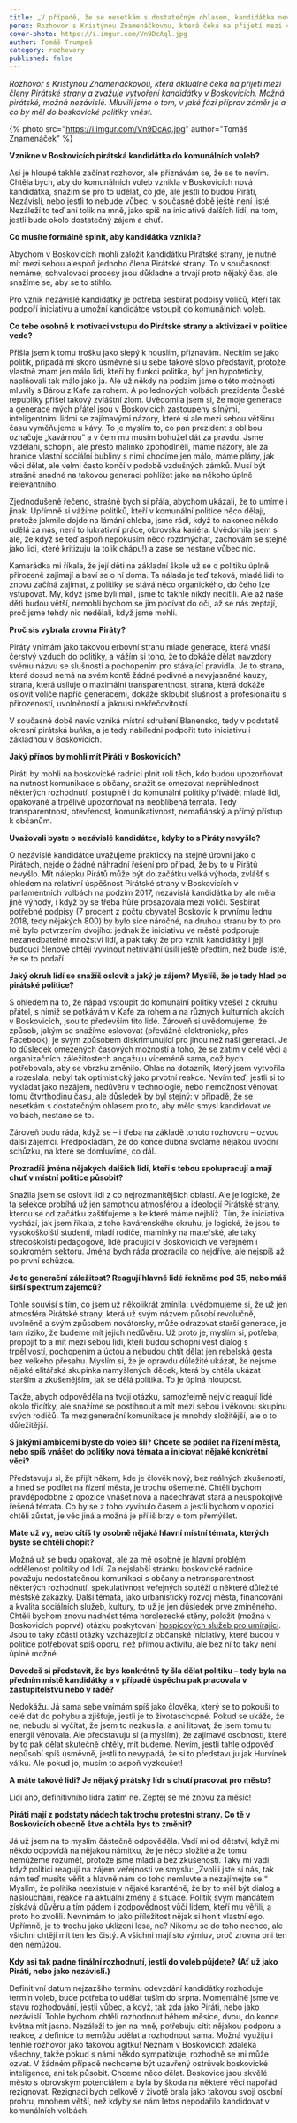 ```yaml
---
title: „V případě, že se nesetkám s dostatečným ohlasem, kandidátka nevznikne.“
perex: Rozhovor s Kristýnou Znamenáčkovou, která čeká na přijetí mezi členy Pirátské strany a zvažuje vytvoření kandidátky v Boskovicích.
cover-photo: https://i.imgur.com/Vn9DcAql.jpg
author: Tomáš Trumpeš
category: rozhovory
published: false
---
```


*Rozhovor s Kristýnou Znamenáčkovou, která aktuálně čeká na přijetí mezi členy Pirátské strany a zvažuje vytvoření kandidátky v Boskovicích. Možná pirátské, možná nezávislé. Mluvili jsme o tom, v jaké fázi příprav záměr je a co by měl do boskovické politiky vnést.*

{% photo src="https://i.imgur.com/Vn9DcAq.jpg" author="Tomáš Znamenáček" %}

**Vznikne v Boskovicích pirátská kandidátka do komunálních voleb?**

Asi je hloupé takhle začínat rozhovor, ale přiznávám se, že se to nevím. Chtěla bych, aby do komunálních voleb vznikla v Boskovicích nová kandidátka, snažím se pro to udělat, co jde, ale jestli to budou Piráti, Nezávislí, nebo jestli to nebude vůbec, v současné době ještě není jisté. Nezáleží to teď ani tolik na mně, jako spíš na iniciativě dalších lidí, na tom, jestli bude okolo dostatečný zájem a chuť.

**Co musíte formálně splnit, aby kandidátka vznikla?**

Abychom v Boskovicích mohli založit kandidátku Pirátské strany, je nutné mít mezi sebou alespoň jednoho člena Pirátské strany. To v současnosti nemáme, schvalovací procesy jsou důkladné a trvají proto nějaký čas, ale snažíme se, aby se to stihlo. 

Pro vznik nezávislé kandidátky je potřeba sesbírat podpisy voličů, kteří tak podpoří iniciativu a umožní kandidátce vstoupit do komunálních voleb. 

**Co tebe osobně k motivaci vstupu do Pirátské strany a aktivizaci v politice vede?**

Přišla jsem k tomu trošku jako slepý k houslím, přiznávám. Necítím se jako politik, připadá mi skoro úsměvné si u sebe takové slovo představit, protože vlastně znám jen málo lidí, kteří by funkci politika, byť jen hypoteticky, naplňovali tak málo jako já. Ale už někdy na podzim jsme o této možnosti mluvily s Bárou z Kafe za rohem. A po lednových volbách prezidenta České republiky přišel takový zvláštní zlom. Uvědomila jsem si, že moje generace a generace mých přátel jsou v Boskovicích zastoupeny silnými, inteligentními lidmi se zajímavými názory, které si ale mezi sebou většinu času vyměňujeme u kávy. To je myslím to, co pan prezident s oblibou označuje „kavárnou“ a v čem mu musím bohužel dát za pravdu. Jsme vzdělaní, schopní, ale přesto malinko zpohodlnělí, máme názory, ale za hranice vlastní sociální bubliny s nimi chodíme jen málo, máme plány, jak věci dělat, ale velmi často končí v podobě vzdušných zámků. Musí být strašně snadné na takovou generaci pohlížet jako na někoho úplně irelevantního.

Zjednodušeně řečeno, strašně bych si přála, abychom ukázali, že to umíme i jinak. Upřímně si vážíme politiků, kteří v komunální politice něco dělají, protože jakmile dojde na lámání chleba, jsme rádi, když to nakonec někdo udělá za nás, není to lukrativní práce, obrovská kariéra. Uvědomila jsem si ale, že když se teď aspoň nepokusím něco rozdmýchat, zachovám se stejně jako lidi, které kritizuju (a tolik chápu!) a zase se nestane vůbec nic.

Kamarádka mi říkala, že její děti na základní škole už se o politiku úplně přirozeně zajímají a baví se o ní doma. Ta nálada je teď taková, mladé lidi to znovu začíná zajímat, z politiky se stává něco organického, do čeho lze vstupovat. My, když jsme byli malí, jsme to takhle nikdy necítili. Ale až naše děti budou větší, nemohli bychom se jim podívat do očí, až se nás zeptají, proč jsme tehdy nic nedělali, když jsme mohli. 

**Proč sis vybrala zrovna Piráty?**

Piráty vnímám jako takovou erbovní stranu mladé generace, která vnáší čerstvý vzduch do politiky, a vážím si toho, že to dokáže dělat navzdory svému názvu se slušností a pochopením pro stávající pravidla. Je to strana, která dosud nemá na svém kontě žádné podivné a nevyjasněné kauzy, strana, která usiluje o maximální transparentnost, strana, která dokáže oslovit voliče napříč generacemi, dokáže skloubit slušnost a profesionalitu s přirozeností, uvolněností a jakousi nekřečovitostí. 

V současné době navíc vzniká místní sdružení Blanensko, tedy v podstatě okresní pirátská buňka, a je tedy nabíledni podpořit tuto iniciativu i základnou v Boskovicích. 

**Jaký přínos by mohli mít Piráti v Boskovicích?**

Piráti by mohli na boskovické radnici plnit roli těch, kdo budou upozorňovat na nutnost komunikace s občany, snažit se omezovat neprůhlednost některých rozhodnutí, postupně i do komunální politiky přivádět mladé lidi, opakovaně a trpělivě upozorňovat na neoblíbená témata. Tedy transparentnost, otevřenost, komunikativnost, nemafiánský a přímý přístup k občanům. 

**Uvažovali byste o nezávislé kandidátce, kdyby to s Piráty nevyšlo?**

O nezávislé kandidátce uvažujeme prakticky na stejné úrovni jako o Pirátech, nejde o žádné náhradní řešení pro případ, že by to u Pirátů nevyšlo. Mít nálepku Pirátů může být do začátku velká výhoda, zvlášť s ohledem na relativní úspěšnost Pirátské strany v Boskovicích v parlamentních volbách na podzim 2017, nezávislá kandidátka by ale měla jiné výhody, i když by se třeba hůře prosazovala mezi voliči. Sesbírat potřebné podpisy (7 procent z počtu obyvatel Boskovic k prvnímu lednu 2018, tedy nějakých 800) by bylo sice náročné, na druhou stranu by to pro mě bylo potvrzením dvojího: jednak že iniciativu ve městě podporuje nezanedbatelné množství lidí, a pak taky že pro vznik kandidátky i její budoucí členové chtějí vyvinout netriviální úsilí ještě předtím, než bude jisté, že se to podaří.

**Jaký okruh lidí se snažíš oslovit a jaký je zájem? Myslíš, že je tady hlad po pirátské politice?**

S ohledem na to, že nápad vstoupit do komunální politiky vzešel z okruhu přátel, s nimiž se potkávám v Kafe za rohem a na různých kulturních akcích v Boskovicích, jsou to především tito lidé. Zároveň si uvědomujeme, že způsob, jakým se snažíme oslovovat (převážně elektronicky, přes Facebook), je svým způsobem diskrimunující pro jinou než naši generaci. Je to důsledek omezených časových možností a toho, že se zatím v celé věci a organizačních záležitostech angažuju víceméně sama, což bych potřebovala, aby se vbrzku změnilo. Ohlas na dotazník, který jsem vytvořila a rozeslala, nebyl tak optimistický jako prvotní reakce. Nevím teď, jestli si to vykládat jako nezájem, nedůvěru v technologie, nebo nemožnost věnovat tomu čtvrthodinu času, ale důsledek by byl stejný: v případě, že se nesetkám s dostatečným ohlasem pro to, aby mělo smysl kandidovat ve volbách, nestane se to.

Zároveň  budu ráda, když se – i třeba na základě tohoto rozhovoru – ozvou další zájemci. Předpokládám, že do konce dubna svoláme nějakou úvodní schůzku, na které se domluvíme, co dál.

**Prozradíš jména nějakých dalších lidí, kteří s tebou spolupracují a mají chuť v místní politice působit?**

Snažila jsem se oslovit lidi z co nejrozmanitějších oblastí. Ale je logické, že ta selekce probíhá už jen samotnou atmosférou a ideologií Pirátské strany, kterou se od začátku zaštiťujeme a ke které máme nejblíž. Tím, že iniciativa vychází, jak jsem říkala, z toho kavárenského okruhu, je logické, že jsou to vysokoškolští studenti, mladí rodiče, maminky na mateřské, ale taky středoškolští pedagogové, lidé pracující v Boskovicích ve veřejném i soukromém sektoru. Jména bych ráda prozradila co nejdříve, ale nejspíš až po první schůzce.

**Je to generační záležitost? Reagují hlavně lidé řekněme pod 35, nebo máš širší spektrum zájemců?**

Tohle souvisí s tím, co jsem už několikrát zmínila: uvědomujeme si, že už jen atmosféra Pirátské strany, která už svým názvem působí revolučně, uvolněně a svým způsobem novátorsky, může odrazovat starší generace, je tam riziko, že budeme mít jejich nedůvěru. Už proto je, myslím si, potřeba, propojit to a mít mezi sebou lidi, kteří budou schopni vést dialog s trpělivostí, pochopením a úctou a nebudou chtít dělat jen rebelská gesta bez velkého přesahu. Myslím si, že je opravdu důležité ukázat, že nejsme nějaké elitářská skupinka namyšlených děcek, která by chtěla ukázat starším a zkušenějším, jak se dělá politika. To je úplná hloupost.

Takže, abych odpověděla na tvoji otázku, samozřejmě nejvíc reagují lidé okolo třicítky, ale snažíme se postihnout a mít mezi sebou i věkovou skupinu svých rodičů. Ta mezigenerační komunikace je mnohdy složitější, ale o to důležitější.

**S jakými ambicemi byste do voleb šli? Chcete se podílet na řízení města, nebo spíš vnášet do politiky nová témata a iniciovat nějaké konkrétní věci?**

Představuju si, že přijít někam, kde je člověk nový, bez reálných zkušeností, a hned se podílet na řízení města, je trochu ošemetné. Chtěli bychom pravděpodobně z opozice vnášet nová a načechrávat stará a neuspokojivě řešená témata. Co by se z toho vyvinulo časem a jestli bychom v opozici chtěli zůstat, je věc jiná a možná je příliš brzy o tom přemýšlet.

**Máte už vy, nebo cítíš ty osobně nějaká hlavní místní témata, kterých byste se chtěli chopit?**

Možná už se budu opakovat, ale za mě osobně je hlavní problém oddělenost politiky od lidí. Za nejslabší stránku boskovické radnice považuju nedostatečnou komunikaci s občany a netransparentnost některých rozhodnutí, spekulativnost veřejných soutěží o některé důležité městské zakázky. Další témata, jako urbanistický rozvoj města, financování a kvalita sociálních služeb, kultury, to už je jen důsledek prve zmíněného. Chtěli bychom znovu nadnést téma horolezecké stěny, položit (možná v Boskovicích poprvé) otázku poskytování [hospicových služeb pro umírající](http://www.ohlasy.info/clanky/2016/04/domaci-hospic.html). Jsou to taky zčásti otázky vzcházející z občanské iniciativy, které budou v politice potřebovat spíš oporu, než přímou aktivitu, ale bez ní to taky není úplně možné.

**Dovedeš si představit, že bys konkrétně ty šla dělat politiku – tedy byla na předním místě kandidátky a v případě úspěchu pak pracovala v zastupitelstvu nebo v radě?**

Nedokážu. Já sama sebe vnímám spíš jako člověka, který se to pokouší to celé dát do pohybu a zjišťuje, jestli je to životaschopné. Pokud se ukáže, že ne, nebudu si vyčítat, že jsem to nezkusila, a ani litovat, že jsem tomu tu energii věnovala. Ale představuju si (a myslím), že zajímavé osobnosti, které by to pak dělat skutečně chtěly, mít budeme. Nevím, jestli tahle odpověď nepůsobí spíš úsměvně, jestli to nevypadá, že si to představuju jak Hurvínek válku. Ale pokud jo, musím to aspoň vyzkoušet!

**A máte takové lidi? Je nějaký pirátský lídr s chutí pracovat pro město?**

Lidi ano, definitivního lídra zatím ne. Zeptej se mě znovu za měsíc!

**Piráti mají z podstaty nádech tak trochu protestní strany. Co tě v Boskovicích obecně štve a chtěla bys to změnit?**

Já už jsem na to myslím částečně odpověděla. Vadí mi od dětství, když mi někdo odpovídá na nějakou námitku, že je něco složité a že tomu nemůžeme rozumět, protože jsme mladí a bez zkušeností. Taky mi vadí, když politici reagují na zájem veřejnosti ve smyslu: „Zvolili jste si nás, tak nám teď musíte věřit a hlavně nám do toho nemluvte a nezajímejte se.“ Myslím, že politika neexistuje v nějaké karanténě, že by to měl být dialog a naslouchání, reakce na aktuální změny a situace. Politik svým mandátem získává důvěru a tím pádem i zodpovědnost vůči lidem, kteří mu věřili, a proto ho zvolili. Nevnímám to jako příležitost nějak si honit vlastní ego. Upřímně, je to trochu jako uklízení lesa, ne? Nikomu se do toho nechce, ale všichni chtějí mít ten les čistý. A všichni mají sto výmluv, proč zrovna oni ten den nemůžou. 

**Kdy asi tak padne finální rozhodnutí, jestli do voleb půjdete? (Ať už jako Piráti, nebo jako nezávislí.)**

Definitivní datum nejzazšího termínu odevzdání kandidátky rozhoduje termín voleb, bude potřeba to udělat tuším do srpna. Momentálně jsme ve stavu rozhodování, jestli vůbec, a když, tak zda jako Piráti, nebo jako nezávislí. Tohle bychom chtěli rozhodnout během měsíce, dvou, do konce května mít jasno. Nezáleží to jen na mně, potřebuju cítit nějakou podporu a reakce, z definice to nemůžu udělat a rozhodnout sama. Možná využiju i tenhle rozhovor jako takovou agitku! Neznám v Boskovicích zdaleka všechny, takže pokud s námi někdo sympatizuje, rozhodně se mi může ozvat. V žádném případě nechceme být uzavřený ostrůvek boskovické inteligence, ani tak působit. Chceme něco dělat. Boskovice jsou skvělé město s obrovským potenciálem a byla by škoda na některé věci napořád rezignovat. Rezignaci bych celkově v životě brala jako takovou svoji osobní prohru, mnohem větší, než kdyby se nám letos nepodařilo kandidovat v komunálních volbách. 
